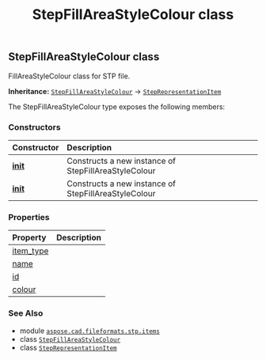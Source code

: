 ﻿---
title: StepFillAreaStyleColour class
second_title: Aspose.CAD for Python via .NET API References
description: 
type: docs
weight: 360
url: /python-net/aspose.cad.fileformats.stp.items/stepfillareastylecolour/
is_root: false
---

## StepFillAreaStyleColour class

FillAreaStyleColour class for STP file.



**Inheritance:** [`StepFillAreaStyleColour`](/cad/python-net/aspose.cad.fileformats.stp.items/stepfillareastylecolour) → 
[`StepRepresentationItem`](/cad/python-net/aspose.cad.fileformats.stp.items/steprepresentationitem)



The StepFillAreaStyleColour type exposes the following members:

### Constructors
| Constructor | Description |
| :- | :- |
| [__init__](/cad/python-net/aspose.cad.fileformats.stp.items/stepfillareastylecolour/__init__/#) | Constructs a new instance of StepFillAreaStyleColour |
| [__init__](/cad/python-net/aspose.cad.fileformats.stp.items/stepfillareastylecolour/__init__/#str-aspose.cad.fileformats.stp.items.StepColour) | Constructs a new instance of StepFillAreaStyleColour |


### Properties
| Property | Description |
| :- | :- |
| [item_type](/cad/python-net/aspose.cad.fileformats.stp.items/stepfillareastylecolour/item_type) |  |
| [name](/cad/python-net/aspose.cad.fileformats.stp.items/stepfillareastylecolour/name) |  |
| [id](/cad/python-net/aspose.cad.fileformats.stp.items/stepfillareastylecolour/id) |  |
| [colour](/cad/python-net/aspose.cad.fileformats.stp.items/stepfillareastylecolour/colour) |  |



### See Also
* module [`aspose.cad.fileformats.stp.items`](..)
* class [`StepFillAreaStyleColour`](/cad/python-net/aspose.cad.fileformats.stp.items/stepfillareastylecolour)
* class [`StepRepresentationItem`](/cad/python-net/aspose.cad.fileformats.stp.items/steprepresentationitem)
